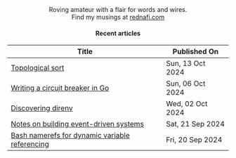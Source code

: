 <div align="center">
Roving amateur with a flair for words and wires. <br>
Find my musings at <a href="https://rednafi.com/" rel="me">rednafi.com</a>
</div><div align="center">

#### Recent articles

| Title | Published On |
| ----- | ------------ |
| [Topological sort](https://rednafi.com/go/topological_sort/) | Sun, 13 Oct 2024 |
| [Writing a circuit breaker in Go](https://rednafi.com/go/circuit_breaker/) | Sun, 06 Oct 2024 |
| [Discovering direnv](https://rednafi.com/misc/direnv/) | Wed, 02 Oct 2024 |
| [Notes on building event-driven systems](https://rednafi.com/misc/notes_on_event_driven_systems/) | Sat, 21 Sep 2024 |
| [Bash namerefs for dynamic variable referencing](https://rednafi.com/misc/bash_namerefs/) | Fri, 20 Sep 2024 |
</div>